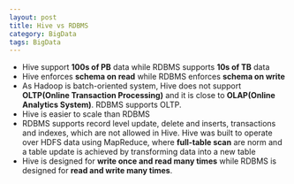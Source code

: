 ```yaml
---
layout: post
title: Hive vs RDBMS
category: BigData
tags: BigData
---
```


- Hive support **100s of PB** data while RDBMS supports **10s of TB** data
- Hive enforces **schema on read** while RDBMS enforces **schema on write**
- As Hadoop is batch-oriented system, Hive does not support **OLTP(Online Transaction Processing)** and it is close to **OLAP(Online Analytics System)**. RDBMS supports OLTP.
- Hive is easier to scale than RDBMS
- RDBMS supports record level update, delete and inserts, transactions and indexes, which are not allowed in Hive. Hive was built to operate over HDFS data using MapReduce, where **full-table scan** are norm and a table update is achieved by transforming data into a new table
- Hive is designed for **write once and read many times** while RDBMS is designed for **read and write many times**.